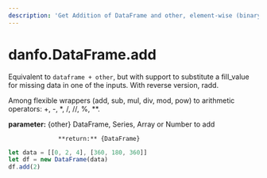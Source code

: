 ```yaml
---
description: 'Get Addition of DataFrame and other, element-wise (binary operator add).'
---
```


# danfo.DataFrame.add

Equivalent to `dataframe + other`, but with support to substitute a fill\_value for missing data in one of the inputs. With reverse version, radd.

Among flexible wrappers \(add, sub, mul, div, mod, pow\) to arithmetic operators: +, -, \*, /, //, %, \*\*.

**parameter:** {other} DataFrame, Series, Array or Number to add

                  **return:** {DataFrame}

```javascript
let data = [[0, 2, 4], [360, 180, 360]]
let df = new DataFrame(data)
df.add(2)
```





